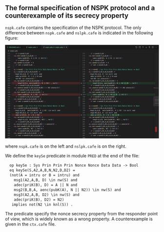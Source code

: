 ## The formal specification of NSPK protocol and a counterexample of its secrecy property

`nspk.cafe` contains the specification of the NSPK protocol. The only difference between `nspk.cafe` and `nslpk.cafe` is indicated in the following figure:

![diff](diff.png)

where `nspk.cafe` is on the left and `nslpk.cafe` is on the right. 

We define the `keySe` predicate in module `PRED` at the end of the file:
```  
  op keySe : Sys Prin Prin Prin Nonce Nonce Data Data -> Bool
  eq keySe(S,A2,A,B,N,N2,D,D2) = 
  (not(A = intru or B = intru) and
    msg1(A2,A,B, D) \in nw(S) and 
    adec(priK(B), D) = A || N and 
    msg2(B,B,A, aenc(pubK(A), N || N2)) \in nw(S) and 
    msg3(A2,A,B, D2) \in nw(S) and 
    adec(priK(B), D2) = N2)
   implies not(N2 \in knl(S)) .
```

The predicate specify the nonce secrecy property from the responder point of view, which is widely known as a wrong property. A counterexample is given in the `ctx.cafe` file.